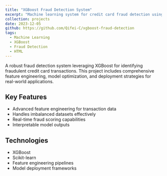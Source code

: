```yaml
---
title: "XGBoost Fraud Detection System"
excerpt: "Machine learning system for credit card fraud detection using XGBoost with advanced feature engineering"
collection: projects
date: 2023-12-05
github: https://github.com/Qifei-C/xgboost-fraud-detection
tags:
  - Machine Learning
  - XGBoost
  - Fraud Detection
  - HTML
---
```


A robust fraud detection system leveraging XGBoost for identifying fraudulent credit card transactions. This project includes comprehensive feature engineering, model optimization, and deployment strategies for real-world applications.

## Key Features
- Advanced feature engineering for transaction data
- Handles imbalanced datasets effectively
- Real-time fraud scoring capabilities
- Interpretable model outputs

## Technologies
- XGBoost
- Scikit-learn
- Feature engineering pipelines
- Model deployment frameworks